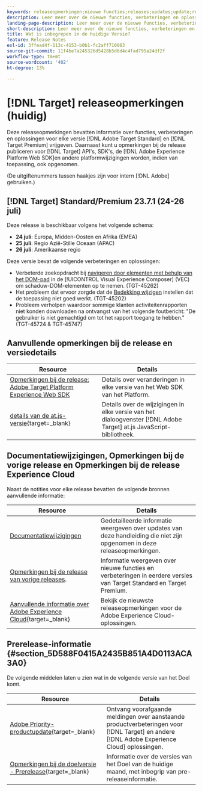 ```yaml
---
keywords: releaseopmerkingen;nieuwe functies;releases;updates;update;release;verbetering;verbeteringen;oplossingen;foutoplossingen;updates
description: Leer meer over de nieuwe functies, verbeteringen en oplossingen in de huidige release van  [!DNL Adobe Target], inclusief SDK's, API's en JavaScript-bibliotheken.
landing-page-description: Leer meer over de nieuwe functies, verbeteringen en oplossingen in de huidige release van [!DNL Adobe Target].
short-description: Leer meer over de nieuwe functies, verbeteringen en oplossingen in de huidige release van [!DNL Adobe Target].
title: Wat is inbegrepen in de huidige Versie?
feature: Release Notes
exl-id: 3ffead4f-113c-4153-b0b1-fc2aff710063
source-git-commit: 11f4be7a245326d5428b5d6d4c4fad795a24df2f
workflow-type: tm+mt
source-wordcount: '402'
ht-degree: 13%

---
```


# [!DNL Target] releaseopmerkingen (huidig)

Deze releaseopmerkingen bevatten informatie over functies, verbeteringen en oplossingen voor elke versie [!DNL Adobe Target Standard] en [!DNL Target Premium] vrijgeven. Daarnaast kunt u opmerkingen bij de release publiceren voor [!DNL Target] API&#39;s, SDK&#39;s, de [!DNL Adobe Experience Platform Web SDK]en andere platformwijzigingen worden, indien van toepassing, ook opgenomen.

(De uitgiftenummers tussen haakjes zijn voor intern [!DNL Adobe] gebruiken.)

## [!DNL Target] Standard/Premium 23.7.1 (24-26 juli)

Deze release is beschikbaar volgens het volgende schema:

* **24 juli**: Europa, Midden-Oosten en Afrika (EMEA)
* **25 juli**: Regio Azië-Stille Oceaan (APAC)
* **26 juli**: Amerikaanse regio

Deze versie bevat de volgende verbeteringen en oplossingen:

* Verbeterde zoekopdracht bij [navigeren door elementen met behulp van het DOM-pad](/help/main/c-experiences/c-visual-experience-composer/viztarget-options.md#dom-path) in de [!UICONTROL Visual Experience Composer] (VEC) om schaduw-DOM-elementen op te nemen. (TGT-45262)
* Het probleem dat ervoor zorgde dat de [Bedekking wijzigen](/help/main/c-experiences/c-visual-experience-composer/visual-experience-composer.md) instellen dat de toepassing niet goed werkt. (TGT-45202)
* Probleem verholpen waardoor sommige klanten activiteitenrapporten niet konden downloaden na ontvangst van het volgende foutbericht: &quot;De gebruiker is niet gemachtigd om tot het rapport toegang te hebben.&quot; (TGT-45724 &amp; TGT-45747)

## Aanvullende opmerkingen bij de release en versiedetails

| Resource | Details |
|--- |--- |
| [Opmerkingen bij de release: Adobe Target Platform Experience Web SDK](https://experienceleague.adobe.com/docs/experience-platform/edge/release-notes.html?lang=en) | Details over veranderingen in elke versie van het Web SDK van het Platform. |
| [details van de at.js-versie](https://experienceleague.corp.adobe.com/docs/target-dev/developer/client-side/at-js-implementation/target-atjs-versions.html){target=_blank} | Details over de wijzigingen in elke versie van het dialoogvenster [!DNL Adobe Target] at.js JavaScript-bibliotheek. |

## Documentatiewijzigingen, Opmerkingen bij de vorige release en Opmerkingen bij de release Experience Cloud

Naast de notities voor elke release bevatten de volgende bronnen aanvullende informatie:

| Resource | Details |
|--- |--- |
| [Documentatiewijzigingen](/help/main/r-release-notes/doc-change.md) | Gedetailleerde informatie weergeven over updates van deze handleiding die niet zijn opgenomen in deze releaseopmerkingen. |
| [Opmerkingen bij de release van vorige releases](/help/main/r-release-notes/release-notes-for-previous-releases.md). | Informatie weergeven over nieuwe functies en verbeteringen in eerdere versies van Target Standard en Target Premium. |
| [Aanvullende informatie over Adobe Experience Cloud](https://experienceleague.adobe.com/docs/release-notes/experience-cloud/current.html){target=_blank} | Bekijk de nieuwste releaseopmerkingen voor de Adobe Experience Cloud-oplossingen. |

## Prerelease-informatie {#section_5D588F0415A2435B851A4D0113ACA3A0}

De volgende middelen laten u zien wat in de volgende versie van het Doel komt.

| Resource | Details |
|--- |--- |
| [Adobe Priority-productupdate](https://www.adobe.com/subscription/priority-product-update.html){target=_blank} | Ontvang voorafgaande meldingen over aanstaande productverbeteringen voor [!DNL Target] en andere [!DNL Adobe Experience Cloud] oplossingen. |
| [Opmerkingen bij de doelversie - Prerelease](/help/main/r-release-notes/target-release-notes.md){target=_blank} | Informatie over de versies van het Doel van de huidige maand, met inbegrip van pre-releaseinformatie. |
